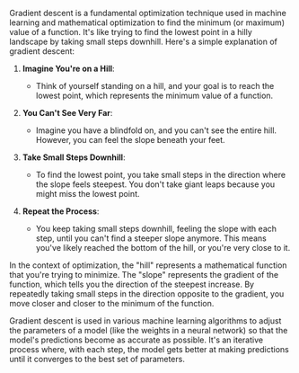 Gradient descent is a fundamental optimization technique used in machine learning and mathematical optimization to find the minimum (or maximum) value of a function. It's like trying to find the lowest point in a hilly landscape by taking small steps downhill. Here's a simple explanation of gradient descent:

1. **Imagine You're on a Hill**:
   - Think of yourself standing on a hill, and your goal is to reach the lowest point, which represents the minimum value of a function.

2. **You Can't See Very Far**:
   - Imagine you have a blindfold on, and you can't see the entire hill. However, you can feel the slope beneath your feet.

3. **Take Small Steps Downhill**:
   - To find the lowest point, you take small steps in the direction where the slope feels steepest. You don't take giant leaps because you might miss the lowest point.

4. **Repeat the Process**:
   - You keep taking small steps downhill, feeling the slope with each step, until you can't find a steeper slope anymore. This means you've likely reached the bottom of the hill, or you're very close to it.

In the context of optimization, the "hill" represents a mathematical function that you're trying to minimize. The "slope" represents the gradient of the function, which tells you the direction of the steepest increase. By repeatedly taking small steps in the direction opposite to the gradient, you move closer and closer to the minimum of the function.

Gradient descent is used in various machine learning algorithms to adjust the parameters of a model (like the weights in a neural network) so that the model's predictions become as accurate as possible. It's an iterative process where, with each step, the model gets better at making predictions until it converges to the best set of parameters.